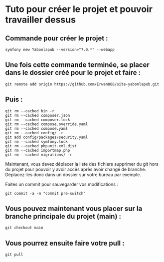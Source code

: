 # Tuto pour créer le projet et pouvoir travailler dessus

## Commande pour créer le projet :
```
symfony new Yabonlapub --version="7.0.*" --webapp
```

## Une fois cette commande terminée, se placer dans le dossier créé pour le projet et faire :
```
git remote add origin https://github.com/Erwan888/site-yabonlapub.git
```

## Puis :
```
git rm --cached bin -r
git rm --cached composer.json
git rm --cached composer.lock
git rm --cached compose.override.yaml
git rm --cached compose.yaml
git rm --cached config/ -r
git add config/packages/security.yaml
git rm --cached symfony.lock
git rm --cached phpunit.xml.dist
git rm --cached importmap.php
git rm --cached migrations/ -r
```

Maintenant, vous devez déplacer la liste des fichiers supprimer du git hors du projet pour pouvoir y avoir accès après avoir changé de branche.
Déplacez-les donc dans un dossier sur votre bureau par exemple.

Faites un commit pour sauvegarder vos modifications :
```
git commit -a -m "commit pre-switch"
```

## Vous pouvez maintenant vous placer sur la branche principale du projet (main) :
```
git checkout main
```

## Vous pourrez ensuite faire votre pull :
```
git pull
```
